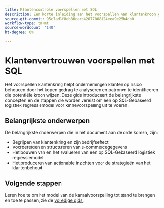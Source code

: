 ```yaml
---
title: Klantencontrole voorspellen met SQL
description: Een korte inleiding aan het voorspellen van klantenkroon gebruikend op SQL-Gebaseerde logistieke regressie. Leer over gegevensvoorbereiding, modelbouw, en evaluatie om klantenbehoudstrategieën te optimaliseren. Dit placeholder document leidt u aan een uitvoeriger middel in een andere plaats.
source-git-commit: 95c7ad3f8eb86cacd42077008824eea9e25b4db0
workflow-type: tm+mt
source-wordcount: '140'
ht-degree: 0%

---
```


# Klantenvertrouwen voorspellen met SQL

Het voorspellen klantenkring helpt ondernemingen klanten op risico behouden door het kopen gedrag te analyseren en patronen te identificeren die potentiële kroon wijzen. Deze gids introduceert de belangrijkste concepten en de stappen die worden vereist om een op SQL-Gebaseerd logistiek regressiemodel voor kinnevoorspelling uit te voeren.

## Belangrijkste onderwerpen

De belangrijkste onderwerpen die in het document aan de orde komen, zijn:

- Begrijpen van klantenkring en zijn bedrijfseffect
- Voorbereiden en structureren van e-commercegegevens
- Het bouwen van en het evalueren van een op SQL-Gebaseerd logistiek regressiemodel
- Het produceren van actionable inzichten voor de strategieën van het klantenbehoud

## Volgende stappen

Leren hoe te om het model van de kanaalvoorspelling tot stand te brengen en toe te passen, zie de [&#x200B; volledige gids &#x200B;](../advanced-statistics/examples/predict-customer-churn.md).
